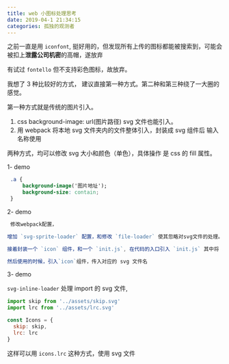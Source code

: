 ```yaml
---
title: web 小图标处理思考
date: 2019-04-1 21:34:15
categories: 孤独的观测者
---
```


之前一直是用 `iconfont`, 挺好用的，但发现所有上传的图标都能被搜索到，可能会被扣上**泄露公司机密**的高帽，遂放弃

<!--more-->

有试过 `fontello` 但不支持彩色图标，故放弃。

我想了 3 种比较好的方式， 建议直接第一种方式。第二种和第三种绕了一大圈的感觉。

第一种方式就是传统的图片引入。

1. css background-image: url(图片路径) svg 文件也能引入。
2. 用 webpack 将本地 svg 文件夹内的文件整体引入，封装成 svg 组件后 输入名称使用

两种方式，均可以修改 svg 大小和颜色（单色），具体操作 是 css 的 fill 属性。

1- demo

```css
 .a {
     background-image('图片地址');
     background-size: contain;
 }
```

2- demo

```js
 修改webpack配置，

增加 `svg-sprite-loader` 配置，和修改 `file-loader` 使其忽略对svg文件的处理。

接着封装一个 `icon` 组件，和一个 `init.js`, 在代码的入口引入 `init.js` 其中将 svg 文件们 import 进项目当做一个 webpack 模块

然后使用的时候，引入`icon`组件，传入对应的 svg 文件名
```

3- demo

`svg-inline-loader` 处理 import 的 svg 文件,

```js
import skip from '../assets/skip.svg'
import lrc from '../assets/lrc.svg'

const Icons = {
  skip: skip,
  lrc: lrc
}
```

这样可以用 `icons.lrc` 这种方式，使用 svg 文件
